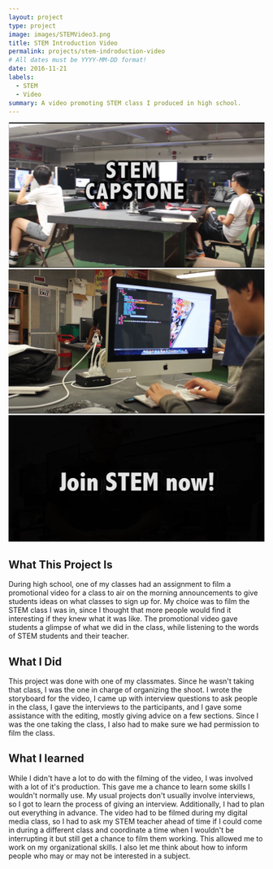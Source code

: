 ```yaml
---
layout: project
type: project
image: images/STEMVideo3.png
title: STEM Introduction Video
permalink: projects/stem-indroduction-video
# All dates must be YYYY-MM-DD format!
date: 2016-11-21
labels:
  - STEM
  - Video
summary: A video promoting STEM class I produced in high school.
---
```


<div class="ui small rounded images">
  <img class="ui image" src="../images/STEMVideo1.png">
  <img class="ui image" src="../images/STEMVideo2.png">
  <img class="ui image" src="../images/STEMVideo3.png">
</div>

## What This Project Is

During high school, one of my classes had an assignment to film a promotional video for a class to air on the morning announcements to give students ideas on what classes to sign up for. My choice was to film the STEM class I was in, since I thought that more people would find it interesting if they knew what it was like. The promotional video gave students a glimpse of what we did in the class, while listening to the words of STEM students and their teacher.

## What I Did

This project was done with one of my classmates. Since he wasn't taking that class, I was the one in charge of organizing the shoot. I wrote the storyboard for the video, I came up with interview questions to ask people in the class, I gave the interviews to the participants, and I gave some assistance with the editing, mostly giving advice on a few sections. Since I was the one taking the class, I also had to make sure we had permission to film the class.

## What I learned

While I didn't have a lot to do with the filming of the video, I was involved with a lot of it's production. This gave me a chance to learn some skills I wouldn't normally use. My usual projects don't usually involve interviews, so I got to learn the process of giving an interview. Additionally, I had to plan out everything in advance. The video had to be filmed during my digital media class, so I had to ask my STEM teacher ahead of time if I could come in during a different class and coordinate a time when I wouldn't be interrupting it but still get a chance to film them working. This allowed me to work on my organizational skills. I also let me think about how to inform people who may or may not be interested in a subject.
